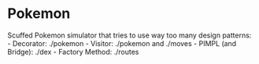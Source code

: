 # Pokemon

Scuffed Pokemon simulator that tries to use
way too many design patterns:
    - Decorator: ./pokemon
    - Visitor: ./pokemon and ./moves
    - PIMPL (and Bridge): ./dex
    - Factory Method: ./routes
